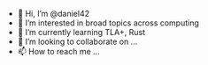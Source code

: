 - 👋 Hi, I’m @daniel42
- 👀 I’m interested in broad topics across computing
- 🌱 I’m currently learning TLA+, Rust
- 💞️ I’m looking to collaborate on ...
- 📫 How to reach me ...

<!---
daniel42/daniel42 is a ✨ special ✨ repository because its `README.md` (this file) appears on your GitHub profile.
You can click the Preview link to take a look at your changes.
--->
